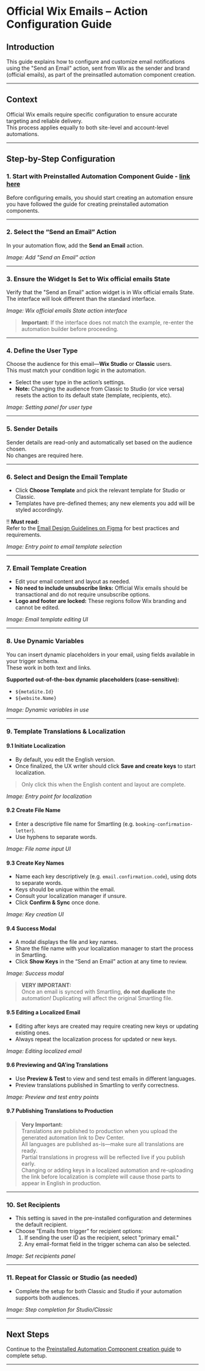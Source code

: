 # Official Wix Emails – Action Configuration Guide

## Introduction

This guide explains how to configure and customize email notifications using the "Send an Email" action, sent from Wix as the sender and brand (official emails), as part of the preinsatlled automation component creation.

---

## Context

Official Wix emails require specific configuration to ensure accurate targeting and reliable delivery.  
This process applies equally to both site-level and account-level automations.

---

## Step-by-Step Configuration

### 1. Start with Preinstalled Automation Component Guide - [link here](https://github.com/Pickman123/Private-Projects/blob/main/Wix%20Official%20Notifications%20(internal%20docs)/Account-Level%20Automation%20Implementation/Preinstalleds/PreInstalled%20Automation.md)

Before configuring emails, you should start creating an automation ensure you have followed the guide for creating preinstalled automation components.

---

### 2. Select the “Send an Email” Action

In your automation flow, add the **Send an Email** action.

_Image: Add "Send an Email" action_

---

### 3. Ensure the Widget Is Set to Wix official emails State

Verify that the "Send an Email" action widget is in Wix official emails State. The interface will look different than the standard interface.

_Image: Wix official emails State action interface_

> **Important:** If the interface does not match the example, re-enter the automation builder before proceeding.

---

### 4. Define the User Type

Choose the audience for this email—**Wix Studio** or **Classic** users.  
This must match your condition logic in the automation.

- Select the user type in the action’s settings.
- **Note:** Changing the audience from Classic to Studio (or vice versa) resets the action to its default state (template, recipients, etc).

_Image: Setting panel for user type_

---

### 5. Sender Details

Sender details are read-only and automatically set based on the audience chosen.  
No changes are required here.

---

### 6. Select and Design the Email Template

- Click **Choose Template** and pick the relevant template for Studio or Classic.
- Templates have pre-defined themes; any new elements you add will be styled accordingly.

‼️ **Must read:**  
Refer to the [Email Design Guidelines on Figma](#) for best practices and requirements.

_Image: Entry point to email template selection_

---

### 7. Email Template Creation

- Edit your email content and layout as needed.
- **No need to include unsubscribe links:** Official Wix emails should be transactional and do not require unsubscribe options.
- **Logo and footer are locked:** These regions follow Wix branding and cannot be edited.

_Image: Email template editing UI_

---

### 8. Use Dynamic Variables

You can insert dynamic placeholders in your email, using fields available in your trigger schema.  
These work in both text and links.

**Supported out-of-the-box dynamic placeholders (case-sensitive):**
- `${metaSite.Id}`
- `${website.Name}`

_Image: Dynamic variables in use_

---

### 9. Template Translations & Localization

#### 9.1 Initiate Localization

- By default, you edit the English version.  
- Once finalized, the UX writer should click **Save and create keys** to start localization.

> Only click this when the English content and layout are complete.

_Image: Entry point for localization_

#### 9.2 Create File Name

- Enter a descriptive file name for Smartling (e.g. `booking-confirmation-letter`).  
- Use hyphens to separate words.

_Image: File name input UI_

#### 9.3 Create Key Names

- Name each key descriptively (e.g. `email.confirmation.code`), using dots to separate words.
- Keys should be unique within the email.
- Consult your localization manager if unsure.
- Click **Confirm & Sync** once done.

_Image: Key creation UI_

#### 9.4 Success Modal

- A modal displays the file and key names.
- Share the file name with your localization manager to start the process in Smartling.
- Click **Show Keys** in the “Send an Email” action at any time to review.

_Image: Success modal_

> **VERY IMPORTANT:**  
> Once an email is synced with Smartling, **do not duplicate** the automation! Duplicating will affect the original Smartling file.

#### 9.5 Editing a Localized Email

- Editing after keys are created may require creating new keys or updating existing ones.
- Always repeat the localization process for updated or new keys.

_Image: Editing localized email_

#### 9.6 Previewing and QA’ing Translations

- Use **Preview & Test** to view and send test emails in different languages.
- Preview translations published in Smartling to verify correctness.

_Image: Preview and test entry points_

#### 9.7 Publishing Translations to Production

> **Very Important:**  
> Translations are published to production when you upload the generated automation link to Dev Center.  
> All languages are published as-is—make sure all translations are ready.  
> Partial translations in progress will be reflected live if you publish early.  
> Changing or adding keys in a localized automation and re-uploading the link before localization is complete will cause those parts to appear in English in production.

---

### 10. Set Recipients

- This setting is saved in the pre-installed configuration and determines the default recipient.
- Choose “Emails from trigger” for recipient options:
  1. If sending the user ID as the recipient, select "primary email."
  2. Any email-format field in the trigger schema can also be selected.

_Image: Set recipients panel_

---

### 11. Repeat for Classic or Studio (as needed)

- Complete the setup for both Classic and Studio if your automation supports both audiences.

_Image: Step completion for Studio/Classic_

---

## Next Steps

Continue to the [Preinstalled Automation Component creation guide](https://github.com/Pickman123/Private-Projects/blob/main/Wix%20Official%20Notifications%20(internal%20docs)/Account-Level%20Automation%20Implementation/Preinstalleds/PreInstalled%20Automation.md) to complete setup.

---
